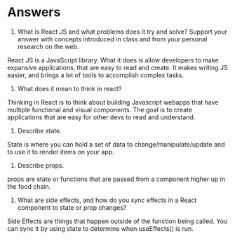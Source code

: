 # Answers

1. What is React JS and what problems does it try and solve? Support your answer with concepts introduced in class and from your personal research on the web.

React JS is a JavaScript library. What it does is allow developers to make expansive applications, that are easy to read and create. It makes writing JS easier, and brings a lot of tools to accomplish complex tasks. 

1. What does it mean to think in react?

Thinking in React is to think about building Javascript webapps that have multiple functional and visual components. The goal is to create applications that are easy for other devs to read and understand.

1. Describe state.

State is where you can hold a set of data to change/manipulate/update and to use it to render items on your app.

1. Describe props.

props are state or functions that are passed from a component higher up in the food chain.

1. What are side effects, and how do you sync effects in a React component to state or prop changes?

Side Effects are things that happen outside of the function being called.
You can sync it by using state to determine when useEffects() is run. 